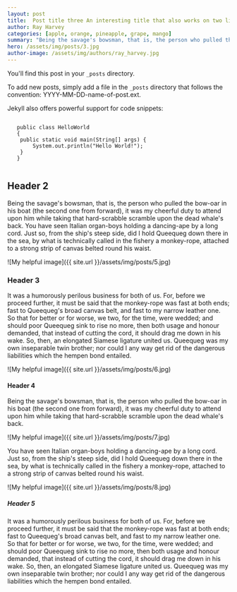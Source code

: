 ```yaml
---
layout: post
title:  Post title three An interesting title that also works on two lines if it has to
author: Ray Harvey
categories: [apple, orange, pineapple, grape, mango]
summary: "Being the savage's bowsman, that is, the person who pulled the bow-oar in his boat (the second one from forward), it was my cheerful duty to attend upon him while taking that hard-scrabble scramble upon the dead whale's back."
hero: /assets/img/posts/3.jpg
author-image: /assets/img/authors/ray_harvey.jpg
---
```



You'll find this post in your `_posts` directory.

To add new posts, simply add a file in the `_posts` directory that follows the convention: YYYY-MM-DD-name-of-post.ext.

Jekyll also offers powerful support for code snippets:

<pre>
<code class="java">
   public class HelloWorld
   {
   	public static void main(String[] args) {
   		System.out.println("Hello World!");
   	}
   }
   </code>
</pre>


## Header 2
Being the savage's bowsman, that is, the person who pulled the bow-oar in his boat (the second one from forward), it was my cheerful duty to attend upon him while taking that hard-scrabble scramble upon the dead whale's back. You have seen Italian organ-boys holding a dancing-ape by a long cord. Just so, from the ship's steep side, did I hold Queequeg down there in the sea, by what is technically called in the fishery a monkey-rope, attached to a strong strip of canvas belted round his waist.

![My helpful image]({{ site.url }}/assets/img/posts/5.jpg)

### Header 3
It was a humorously perilous business for both of us. For, before we proceed further, it must be said that the monkey-rope was fast at both ends; fast to Queequeg's broad canvas belt, and fast to my narrow leather one. So that for better or for worse, we two, for the time, were wedded; and should poor Queequeg sink to rise no more, then both usage and honour demanded, that instead of cutting the cord, it should drag me down in his wake. So, then, an elongated Siamese ligature united us. Queequeg was my own inseparable twin brother; nor could I any way get rid of the dangerous liabilities which the hempen bond entailed.

![My helpful image]({{ site.url }}/assets/img/posts/6.jpg)

#### Header 4
Being the savage's bowsman, that is, the person who pulled the bow-oar in his boat (the second one from forward), it was my cheerful duty to attend upon him while taking that hard-scrabble scramble upon the dead whale's back.

![My helpful image]({{ site.url }}/assets/img/posts/7.jpg)

You have seen Italian organ-boys holding a dancing-ape by a long cord. Just so, from the ship's steep side, did I hold Queequeg down there in the sea, by what is technically called in the fishery a monkey-rope, attached to a strong strip of canvas belted round his waist.

![My helpful image]({{ site.url }}/assets/img/posts/8.jpg)

##### Header 5
It was a humorously perilous business for both of us. For, before we proceed further, it must be said that the monkey-rope was fast at both ends; fast to Queequeg's broad canvas belt, and fast to my narrow leather one. So that for better or for worse, we two, for the time, were wedded; and should poor Queequeg sink to rise no more, then both usage and honour demanded, that instead of cutting the cord, it should drag me down in his wake. So, then, an elongated Siamese ligature united us. Queequeg was my own inseparable twin brother; nor could I any way get rid of the dangerous liabilities which the hempen bond entailed.
